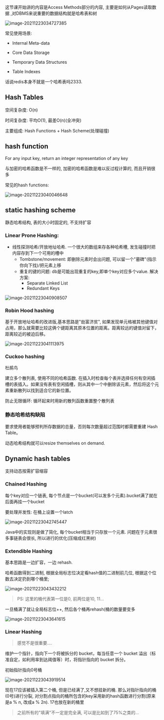 这节课开始讲的内容是Access Methods部分的内容, 主要是如何从Pages读取数据 ,对DBMS来说重要的数据结构就是哈希表和树

![image-20211223034727385](https://gitee.com/oldataraxia/pic-bad/raw/master/img/image-20211223034727385.png)

常见使用场景:

* Internal Meta-data

* Core Data Storage

* Temporary Data Structures

* Table Indexes

话说redis本身不就是一个哈希表吗2333.

## Hash Tables

空间复杂度: O(n)

时间复杂度: 平均O(1), 最差O(n)(全冲突)

主要组成: Hash Functions + Hash Scheme(处理碰撞)

## hash function

For any input key, return an integer representation of any key

与加密的哈希函数是不一样的, 加密的哈希函数是难以反过程计算的, 而且开销很多

常见的hash functions:

![image-20211223040046648](https://gitee.com/oldataraxia/pic-bad/raw/master/img/image-20211223040046648.png)

## static hashing scheme

静态哈希结构, 表的大小时固定的, 不支持扩容

### Linear Prone Hashing: 

* 线性探测哈希/开放地址哈希. 一个很大的数组来存各种哈希槽, 发生碰撞时把内容存到下一个可用的槽中
  * Tombstone/movement: 即删除元素时会出问题, 可以留一个"墓碑"(指示你向下找)/把元素上移
  * 重复的键的问题: db是可能出现重复的key,即单个key对应多个value. 解决方案:
    * Separate Linked List
    * Redundant Keys

![image-20211223040908507](https://gitee.com/oldataraxia/pic-bad/raw/master/img/image-20211223040908507.png)

### Robin Hood hashing

基于开放地址哈希的改进版,基本思路是"劫富济贫", 如果发现单元格被其他键值对占用，那么就需要比较这俩个键距离其原本位置的距离。距离较远的键值对留下，距离较近的被迫后移。

![image-20211223041113975](https://gitee.com/oldataraxia/pic-bad/raw/master/img/image-20211223041113975.png)

### Cuckoo hashing

杜鹃鸟

建立多个散列表, 使用不同的哈希函数. 在插入时检查每个表并选择任何有空闲插槽的表插入。如果没有表有空闲插槽，则从其中一个中删除该元素，然后将这个元素重新散列以找到适合它的新位置。

防止无限循环: 循环起来时用新的散列函数重置整个散列表 

### 静态哈希结构缺陷

要求使用者能够预判所存数据的总量，否则每次数量超过范围时都需要重建 Hash Table。

动态哈希结构就可以resize themselves on demand.

## Dynamic hash tables

支持动态按需扩容缩容

### Chained Hashing

每个key对应一个链表, 每个节点是一个bucket(可以发多个元素).bucket满了就在后面再挂一个bucket

要处理并发性: 在桶上设置一个latch

![image-20211223042745447](https://gitee.com/oldataraxia/pic-bad/raw/master/img/image-20211223042745447.png)

Java中的实现则是做了简化, 每个bucket相当于只存放一个元素. 问题在于元素很多事链表会很长, 所以进行的优化(压缩成红黑树)

### Extendible Hashing

基本思路是一边扩容，一边 rehash. 

哈希函数得到二进制, 根据全局标志位决定看hash值的二进制前几位, 根据这个位数去决定扔到哪个桶里;

![image-20211223043432212](https://gitee.com/oldataraxia/pic-bad/raw/master/img/image-20211223043432212.png)

> PS: 这里的桶代表第一位是0, 前两位是10, 11...

一旦桶满了就让全局标志位++, 然后各个桶再rehash(桶的数量要变多

![image-20211223043641615](https://gitee.com/oldataraxia/pic-bad/raw/master/img/image-20211223043641615.png)



### Linear Hashing

> 感觉不是很重要....

维护一个指针，指向下一个将被拆分的 bucket，每当任意一个 bucket 溢出（标准自定，如利用率到达阈值等）时，将指针指向的 bucket 拆分。

初始指针指向0号桶

![image-20211223043919514](https://gitee.com/oldataraxia/pic-bad/raw/master/img/image-20211223043919514.png)

现在17应该被插入第二个桶, 但是已经满了,又不想挂新的桶. 那么对指针指向的桶(0号)进行分裂, 对分割点指向的桶所包含的key采用新的hash函数进行分割(原来是a % n, 改成a % 2n). 17也放在新的桶里

> 之前所有的"填满"不一定是完全满, 可以是比如到了75%之类的...